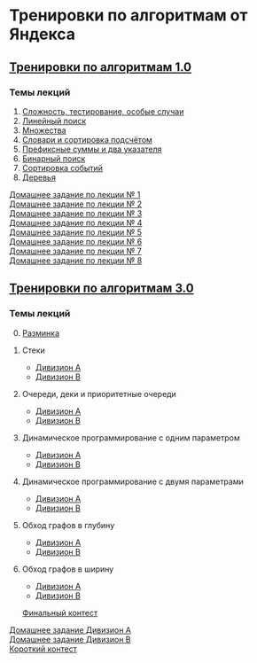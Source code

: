# Тренировки по алгоритмам от Яндекса

## <a href="https://yandex.ru/yaintern/algorithm-training_1" data-smooth-scroll="true">Тренировки по алгоритмам 1.0</a>

### Темы лекций

1. <a href="" data-smooth-scroll="true">Сложность, тестирование, особые случаи</a>
2. <a href="" data-smooth-scroll="true">Линейный поиск</a>
3. <a href="" data-smooth-scroll="true">Множества</a>
4. <a href="" data-smooth-scroll="true">Словари и сортировка подсчётом</a>
5. <a href="" data-smooth-scroll="true">Префиксные суммы и два указателя</a>
6. <a href="" data-smooth-scroll="true">Бинарный поиск</a>
7. <a href="" data-smooth-scroll="true">Сортировка событий</a>
8. <a href="" data-smooth-scroll="true">Деревья</a>

<a href="https://contest.yandex.ru/contest/27393/enter/" data-smooth-scroll="true">Домашнее задание по лекции № 1</a>  
<a href="https://contest.yandex.ru/contest/27472/enter/" data-smooth-scroll="true">Домашнее задание по лекции № 2</a>  
<a href="https://contest.yandex.ru/contest/27663/enter/" data-smooth-scroll="true">Домашнее задание по лекции № 3</a>  
<a href="https://contest.yandex.ru/contest/27665/enter/" data-smooth-scroll="true">Домашнее задание по лекции № 4</a>  
<a href="https://contest.yandex.ru/contest/27794/enter/" data-smooth-scroll="true">Домашнее задание по лекции № 5</a>  
<a href="https://contest.yandex.ru/contest/27844/enter/" data-smooth-scroll="true">Домашнее задание по лекции № 6</a>  
<a href="https://contest.yandex.ru/contest/27883/enter/" data-smooth-scroll="true">Домашнее задание по лекции № 7</a>  
<a href="https://contest.yandex.ru/contest/28069/enter/" data-smooth-scroll="true">Домашнее задание по лекции № 8</a>

## <a href="https://yandex.ru/yaintern/algorithm-training" data-smooth-scroll="true">Тренировки по алгоритмам 3.0</a>

### Темы лекций

0. <a href="" data-smooth-scroll="true">Разминка</a>
1. Стеки
    * <a href="" data-smooth-scroll="true">Дивизион A</a>
    * <a href="" data-smooth-scroll="true">Дивизион B</a>
2. Очереди, деки и приоритетные очереди
    * <a href="" data-smooth-scroll="true">Дивизион A</a>
    * <a href="" data-smooth-scroll="true">Дивизион B</a>
3. Динамическое программирование с одним параметром
    * <a href="" data-smooth-scroll="true">Дивизион A</a>
    * <a href="" data-smooth-scroll="true">Дивизион B</a>
4. Динамическое программирование с двумя параметрами
    * <a href="" data-smooth-scroll="true">Дивизион A</a>
    * <a href="" data-smooth-scroll="true">Дивизион B</a>
5. Обход графов в глубину
    * <a href="" data-smooth-scroll="true">Дивизион A</a>
    * <a href="" data-smooth-scroll="true">Дивизион B</a>
6. Обход графов в ширину
    * <a href="" data-smooth-scroll="true">Дивизион A</a>
    * <a href="" data-smooth-scroll="true">Дивизион B</a>

   <a href="" data-smooth-scroll="true">Финальный контест</a>

<a href="https://contest.yandex.ru/contest/45469" data-smooth-scroll="true">Домашнее задание Дивизион А</a>  
<a href="https://contest.yandex.ru/contest/45468" data-smooth-scroll="true">Домашнее задание Дивизион B</a>  
<a href="https://contest.yandex.ru/contest/46304" data-smooth-scroll="true">Короткий контест</a>  
